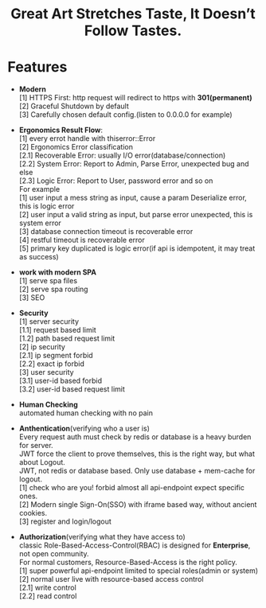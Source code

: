 <div align='center'> <h1>Great Art Stretches Taste, It Doesn’t Follow Tastes.</h1></div>


# Features

- **Modern**  
[1] HTTPS First: http request will redirect to https with **301(permanent)**  
[2] Graceful Shutdown by default  
[3] Carefully chosen default config.(listen to 0.0.0.0 for example)

- **Ergonomics Result Flow**:  
[1] every errot handle with thiserror::Error  
[2] Ergonomics Error classification  
[2.1] Recoverable Error: usually I/O error(database/connection)  
[2.2] System Error: Report to Admin, Parse Error, unexpected bug and else  
[2.3] Logic Error: Report to User, password error and so on  
For example  
[1] user input a mess string as input, cause a param Deserialize error, this is logic error    
[2] user input a valid string as input, but parse error unexpected, this is system error  
[3] database connection timeout is recoverable error  
[4] restful timeout is recoverable error  
[5] primary key duplicated is logic error(if api is idempotent, it may treat as success)


- **work with modern SPA**  
[1] serve spa files  
[2] serve spa routing  
[3] SEO  

- **Security**  
[1] server security  
[1.1] request based limit  
[1.2] path based request limit  
[2] ip security  
[2.1] ip segment forbid  
[2.2] exact ip forbid  
[3] user security  
[3.1] user-id based forbid  
[3.2] user-id based request limit  

- **Human Checking**  
automated human checking with no pain  

- **Anthentication**(verifying who a user is)    
Every request auth must check by redis or database is a heavy burden for server.  
JWT force the client to prove themselves, this is the right way, but what about Logout.  
JWT, not redis or database based. Only use database + mem-cache for logout.  
[1] check who are you! forbid almost all api-endpoint expect specific ones.    
[2] Modern single Sign-On(SSO) with iframe based way, without ancient cookies.    
[3] register and login/logout    

- **Authorization**(verifying what they have access to)    
classic Role-Based-Access-Control(RBAC) is designed for **Enterprise**, not open community.  
For normal customers, Resource-Based-Access is the right policy.  
[1] super powerful api-endpoint limited to special roles(admin or system)    
[2] normal user live with resource-based access control  
[2.1] write control   
[2.2] read control  

